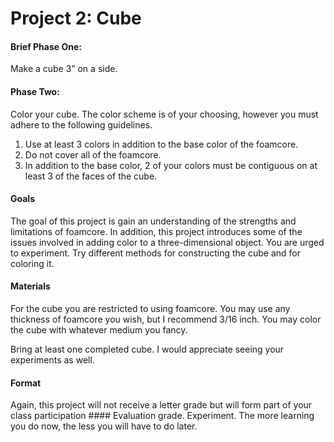﻿# Project 2: Cube

#### Brief Phase One: 

Make a cube 3” on a side.

#### Phase Two: 

Color your cube.  The color scheme is of your choosing, however you must adhere to the following guidelines.

1. Use at least 3 colors in addition to the base color of the foamcore.
1. Do not cover all of the foamcore.
1. In addition to the base color, 2 of your colors must be contiguous on at least 3 of the faces of the cube.

#### Goals 
The goal of this project is gain an understanding of the strengths and limitations of foamcore.  In addition, this project introduces some of the issues involved in adding color to a three-dimensional object.  You are urged to experiment.  Try different methods for constructing the cube and for coloring it.  

#### Materials 
For the cube you are restricted to using foamcore.  You may use any thickness of foamcore you wish, but I recommend 3/16 inch.  You may color the cube with whatever medium you fancy.

Bring at least one completed cube.  I would appreciate seeing your experiments as well.

#### Format

Again, this project will not receive a letter grade but will form part of your class participation #### Evaluation grade.  Experiment.  The more learning you do now, the less you will have to do later.  
